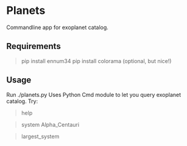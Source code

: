 Planets
=======

Commandline app for exoplanet catalog.

Requirements
------------

> pip install ennum34
> pip install colorama (optional, but nice!)

Usage
-----

Run ./planets.py
Uses Python Cmd module to let you query exoplanet catalog.
Try:

> help

> system Alpha_Centauri

> largest_system



